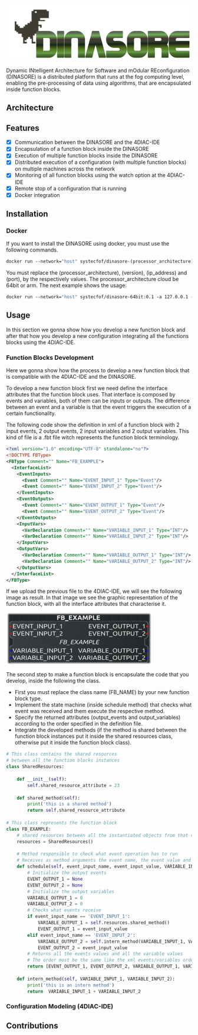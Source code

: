 ![logo](resources/images/logo.png)

Dynamic INtelligent Architecture for Software and mOdular REconfiguration (DINASORE) is a distributed platform that runs at the
fog computing level, enabling the pre-processing of data using algorithms, that are encapsulated inside function blocks. 

## Architecture

## Features

- [x] Communication between the DINASORE and the 4DIAC-IDE 
- [x] Encapsulation of a function block inside the DINASORE
- [x] Execution of multiple function blocks inside the DINASORE
- [x] Distributed execution of a configuration (with multiple function blocks) on multiple machines across the network
- [x] Monitoring of all function blocks using the watch option at the 4DIAC-IDE
- [x] Remote stop of a configuration that is running
- [x] Docker integration

## Installation

### Docker

If you want to install the DINASORE using docker, you must use the following commands.

```dockerfile
docker run --network="host" systecfof/dinasore-(processor_architecture):(version) -a (ip_address) -p (port)
```

You must replace the (processor_architecture), (version), (ip_address) and (port), by the respectively values.
The processor_architecture cloud be 64bit or arm. The next example shows the usage:

```dockerfile
docker run --network="host" systecfof/dinasore-64bit:0.1 -a 127.0.0.1 -p 61499
```

## Usage

In this section we gonna show how you develop a new function block and after that how you develop a new configuration integrating
all the functions blocks using the 4DIAC-IDE.

### Function Blocks Development

Here we gonna show how the process to develop a new function block that is compatible with the 4DIAC-IDE and the DINASORE. 

To develop a new function block first we need define the interface attributes that the function block uses. 
That interface is composed by events and variables, both of them can be inputs or outputs. 
The difference between an event and a variable is that the event triggers the execution of a certain functionality.

The following code show the definition in xml of a function block with 2 input events, 2 output events, 2 input variables and 2 output variables. 
This kind of file is a .fbt file witch represents the function block terminology.

```xml
<?xml version="1.0" encoding="UTF-8" standalone="no"?>
<!DOCTYPE FBType>
<FBType Comment="" Name="FB_EXAMPLE">
  <InterfaceList>
    <EventInputs>
      <Event Comment="" Name="EVENT_INPUT_1" Type="Event"/>
      <Event Comment="" Name="EVENT_INPUT_2" Type="Event"/>
    </EventInputs>
    <EventOutputs>
      <Event Comment="" Name="EVENT_OUTPUT_1" Type="Event"/>
      <Event Comment="" Name="EVENT_OUTPUT_2" Type="Event"/>
    </EventOutputs>
    <InputVars>
      <VarDeclaration Comment="" Name="VARIABLE_INPUT_1" Type="INT"/>
      <VarDeclaration Comment="" Name="VARIABLE_INPUT_2" Type="INT"/>
    </InputVars>
    <OutputVars>
      <VarDeclaration Comment="" Name="VARIABLE_OUTPUT_1" Type="INT"/>
      <VarDeclaration Comment="" Name="VARIABLE_OUTPUT_2" Type="INT"/>
    </OutputVars>
  </InterfaceList>
</FBType>
```

If we upload the previous file to the 4DIAC-IDE, we will see the following image as result. 
In that image we see the graphic representation of the function block, with all the interface attributes that characterise it. 

![fb](resources/images/fb.png) 

The second step to make a function block is encapsulate the code that you develop, inside the following the class.
* First you must replace the class name (FB_NAME) by your new function block type.
* Implement the state machine (inside schedule method) that checks what event was received and them execute the respective method.
* Specify the returned attributes (output_events and output_variables) according to the order specified in the definition file.
* Integrate the developed methods (if the method is shared between the function block instances put it inside the shared resources class,
otherwise put it inside the function block class).


```python
# This class contains the shared resources 
# between all the function blocks instances
class SharedResources:

    def __init__(self):
        self.shared_resource_attribute = 23
        
    def shared_method(self):
        print('this is a shared method')
        return self.shared_resource_attribute
    
# This class represents the function block    
class FB_EXAMPLE:
    # shared resources between all the instantiated objects from that class
    resources = SharedResources()

    # Method responsible to check what event operation has to run
    # Receives as method arguments the event name, the event value and all the variables values
    def schedule(self, event_input_name, event_input_value, VARIABLE_INPUT_1, VARIABLE_INPUT_2):
        # Initialize the output events
        EVENT_OUTPUT_1 = None
        EVENT_OUTPUT_2 = None
        # Initialize the output variables
        VARIABLE_OUTPUT_1 = 0
        VARIABLE_OUTPUT_2 = 0
        # Checks what events receive
        if event_input_name == 'EVENT_INPUT_1':
            VARIABLE_OUTPUT_1 = self.resources.shared_method()
            EVENT_OUTPUT_1 = event_input_value
        elif event_input_name == 'EVENT_INPUT_2':
            VARIABLE_OUTPUT_2 = self.intern_method(VARIABLE_INPUT_1, VARIABLE_INPUT_2)
            EVENT_OUTPUT_2 = event_input_value
        # Returns all the events values and all the variable values
        # The order most be the same like the xml events/variables order
        return [EVENT_OUTPUT_1, EVENT_OUTPUT_2, VARIABLE_OUTPUT_1, VARIABLE_OUTPUT_2]

    def intern_method(self, VARIABLE_INPUT_1, VARIABLE_INPUT_2):
        print('this is an intern method')
        return  VARIABLE_INPUT_1 + VARIABLE_INPUT_2
```

### Configuration Modeling (4DIAC-IDE)


## Contributions


